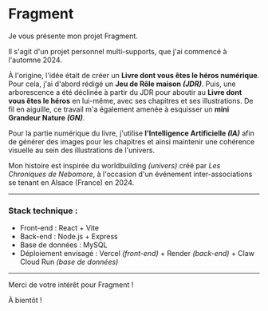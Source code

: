# Fragment

Je vous présente mon projet Fragment.

Il s'agit d'un projet personnel multi-supports, que j'ai commencé à l'automne 2024.

À l'origine, l'idée était de créer un **Livre dont vous êtes le héros numérique**. Pour cela, j'ai d'abord rédigé un **Jeu de Rôle maison _(JDR)_**.
Puis, une arborescence a été déclinée à partir du JDR pour aboutir au **Livre dont vous êtes le héros** en lui-même, avec ses chapitres et ses illustrations.
De fil en aiguille, ce travail m'a également amenée à esquisser un **mini Grandeur Nature _(GN)_**.

Pour la partie numérique du livre, j'utilise **l'Intelligence Artificielle _(IA)_** afin de générer des images pour les chapitres et ainsi maintenir une cohérence visuelle au sein des illustrations de l'univers.

Mon histoire est inspirée du worldbuilding _(univers)_ créé par _Les Chroniques de Nebomore_, à l'occasion d'un événement inter-associations se tenant en Alsace (France) en 2024.

---

### Stack technique :

- Front-end : React + Vite
- Back-end : Node.js + Express
- Base de données : MySQL
- Déploiement envisagé : Vercel _(front-end)_ + Render _(back-end)_ + Claw Cloud Run _(base de données)_

---

Merci de votre intérêt pour Fragment !

À bientôt !
